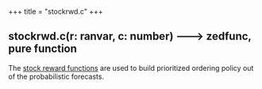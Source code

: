 +++
title = "stockrwd.c"
+++

## stockrwd.c(r: ranvar, c: number) 🡒 zedfunc, pure function

The [stock reward functions](../../../library/stock-reward-function) are used to build prioritized ordering policy out of the probabilistic forecasts.
